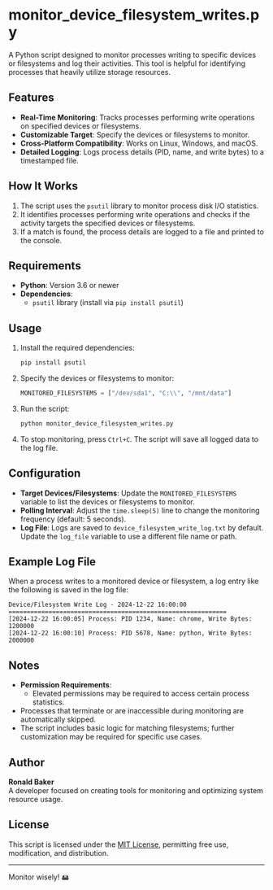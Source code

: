 
# monitor_device_filesystem_writes.py

A Python script designed to monitor processes writing to specific devices or filesystems and log their activities. This tool is helpful for identifying processes that heavily utilize storage resources.

## Features

- **Real-Time Monitoring**: Tracks processes performing write operations on specified devices or filesystems.
- **Customizable Target**: Specify the devices or filesystems to monitor.
- **Cross-Platform Compatibility**: Works on Linux, Windows, and macOS.
- **Detailed Logging**: Logs process details (PID, name, and write bytes) to a timestamped file.

## How It Works

1. The script uses the `psutil` library to monitor process disk I/O statistics.
2. It identifies processes performing write operations and checks if the activity targets the specified devices or filesystems.
3. If a match is found, the process details are logged to a file and printed to the console.

## Requirements

- **Python**: Version 3.6 or newer
- **Dependencies**:
  - `psutil` library (install via `pip install psutil`)

## Usage

1. Install the required dependencies:
   ```bash
   pip install psutil
   ```

2. Specify the devices or filesystems to monitor:
   ```python
   MONITORED_FILESYSTEMS = ["/dev/sda1", "C:\\", "/mnt/data"]
   ```

3. Run the script:
   ```bash
   python monitor_device_filesystem_writes.py
   ```

4. To stop monitoring, press `Ctrl+C`. The script will save all logged data to the log file.

## Configuration

- **Target Devices/Filesystems**: Update the `MONITORED_FILESYSTEMS` variable to list the devices or filesystems to monitor.
- **Polling Interval**: Adjust the `time.sleep(5)` line to change the monitoring frequency (default: 5 seconds).
- **Log File**: Logs are saved to `device_filesystem_write_log.txt` by default. Update the `log_file` variable to use a different file name or path.

## Example Log File

When a process writes to a monitored device or filesystem, a log entry like the following is saved in the log file:

```
Device/Filesystem Write Log - 2024-12-22 16:00:00
============================================================
[2024-12-22 16:00:05] Process: PID 1234, Name: chrome, Write Bytes: 1200000
[2024-12-22 16:00:10] Process: PID 5678, Name: python, Write Bytes: 2000000
```

## Notes

- **Permission Requirements**:
  - Elevated permissions may be required to access certain process statistics.
- Processes that terminate or are inaccessible during monitoring are automatically skipped.
- The script includes basic logic for matching filesystems; further customization may be required for specific use cases.

## Author

**Ronald Baker**  
A developer focused on creating tools for monitoring and optimizing system resource usage.

## License

This script is licensed under the [MIT License](LICENSE), permitting free use, modification, and distribution.

---

Monitor wisely! 🖴
```
